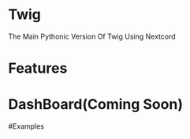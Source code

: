 # Twig
The Main Pythonic Version Of Twig Using Nextcord
# Features

# DashBoard(Coming Soon)

#Examples
